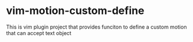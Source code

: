 # vim-motion-custom-define
This is vim plugin project that provides funciton to define a custom motion that can accept text object
